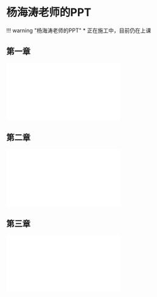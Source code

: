# 杨海涛老师的PPT
!!! warning "杨海涛老师的PPT"
    * 正在施工中，目前仍在上课

## 第一章
<object data="第1章预备知识.pdf" type="application/pdf" width="100%" height="800">
    <embed src="第1章预备知识.pdf" type="application/pdf" />
</object>

## 第二章
<object data="第2章解析函数.pdf" type="application/pdf" width="100%" height="800">
    <embed src="第2章解析函数.pdf" type="application/pdf" />
</object>

## 第三章
<object data="第3章复变函数的积分.pdf" type="application/pdf" width="100%" height="800">
    <embed src="第3章复变函数的积分.pdf" type="application/pdf" />
</object>